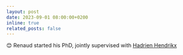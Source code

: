 ```yaml
---
layout: post
date: 2023-09-01 08:00:00+0200
inline: true
related_posts: false
---
```


:blush: Renaud started his PhD, jointly supervised with [Hadrien Hendrikx](https://www.di.ens.fr/hadrien.hendrikx/) 

